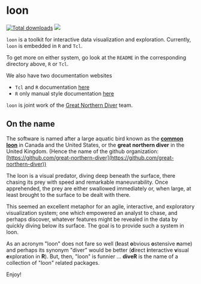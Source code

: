 # loon

[![Total downloads](https://cranlogs.r-pkg.org/badges/grand-total/loon?color=blue)](https://cran.r-project.org/package=loon) 
[![](https://cranlogs.r-pkg.org/badges/loon)](https://cran.r-project.org/package=loon)

`loon` is a toolkit for interactive data visualization and
exploration. Currently, `loon` is embedded in `R` and `Tcl`.

To get more on either system, go look at the `README` in the corresponding directory above, `R` or `Tcl`.

We also have two documentation websites

* `Tcl` and `R` documentation [here](https://great-northern-diver.github.io/loon/l_help)
* `R` only manual style documentation [here](https://great-northern-diver.github.io/loon/)


`loon` is joint work of the [Great Northern Diver](https://github.com/great-northern-diver) team.


## On the name

The software is named after a large aquatic bird known as the [**common loon**](https://en.wikipedia.org/wiki/Common_loon) in Canada and the United States, or the **great northern diver** in the United Kingdom.  (Hence the name of the github organization: [https://github.com/great-northern-diver](https://github.com/great-northern-diver)) 

The loon is a visual predator, diving deep beneath the surface, there chasing its prey with speed and remarkable maneuvrability. Once apprehended, the prey
are either swallowed immediately or, when large, at least brought to the surface to be dealt with there. 

This seemed an excellent metaphor for an agile, interactive, and exploratory visualization system; one which empowered an analyst to chase, and perhaps discover, whatever features might be revealed in the data by quickly diving below its surface.  The goal is to provide such a system in loon.

As an acronym "loon" does not fare so well (**l**east **o**bvious **o**stensive **n**ame) and perhaps its synonym "diver" would be better  (**d**irect **i**nteractive **v**isual **e**xploration in **R**).  But, then,  "loon" is funnier ...  **diveR** is the name of a collection of "loon" related packages.

Enjoy!



